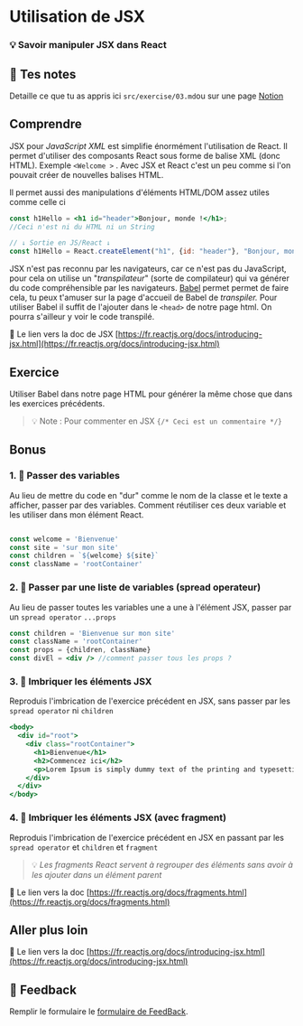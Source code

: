 # Utilisation de JSX
### 💡 Savoir manipuler JSX dans React

## 📝 Tes notes

Detaille ce que tu as appris ici `src/exercise/03.md`ou sur une page [Notion](https://go.mikecodeur.com/course-notes-template)

## Comprendre

JSX pour *JavaScript XML* est simplifie énormément l'utilisation de React. Il permet d'utiliser des composants React sous forme de balise XML (donc HTML). Exemple `<Welcome >` . Avec JSX et React c'est un  peu comme si l'on pouvait créer de nouvelles balises HTML.

Il permet aussi des manipulations d'éléments HTML/DOM  assez utiles comme celle ci 

```jsx
const h1Hello = <h1 id="header">Bonjour, monde !</h1>;
//Ceci n'est ni du HTML ni un String

// ↓ Sortie en JS/React ↓
const h1Hello = React.createElement("h1", {id: "header"}, "Bonjour, monde !);
```

JSX n'est pas reconnu par les navigateurs, car ce n'est pas du JavaScript, pour cela on utilise un "*transpilateur*" (sorte de compilateur) qui va générer du code compréhensible par les navigateurs. [Babel](https://babeljs.io/) permet permet de faire cela, tu peux t'amuser sur la page d'accueil de Babel de *transpiler.* Pour utiliser Babel il suffit de l'ajouter dans le `<head>` de notre page html. On pourra s'ailleur y voir le code transpilé.

📑 Le lien vers la doc de JSX [https://fr.reactjs.org/docs/introducing-jsx.html](https://fr.reactjs.org/docs/introducing-jsx.html)

## Exercice

Utiliser Babel dans notre page HTML pour générer la même chose que dans les exercices précédents.

> 💡 Note :  Pour commenter en JSX `{/* Ceci est un commentaire */}`

## Bonus

### 1. 🚀 Passer des variables

Au lieu de mettre du code en "dur" comme le nom de la classe et le texte a afficher, passer par des variables. Comment réutiliser ces deux variable et les utiliser dans mon élément React.

```jsx

const welcome = 'Bienvenue'
const site = 'sur mon site'
const children = `${welcome} ${site}`
const className = 'rootContainer'

```

### 2. 🚀 Passer par une liste de variables (spread operateur)

Au lieu de passer toutes les variables une a une à l'élément JSX, passer par un `spread operator` `...props`

```jsx
const children = 'Bienvenue sur mon site'
const className = 'rootContainer'
const props = {children, className}
const divEl = <div /> //comment passer tous les props ?
```

### 3. 🚀 Imbriquer les éléments JSX

Reproduis l'imbrication de l'exercice précédent en JSX, sans passer par les `spread operator` ni `children`

```jsx
<body>
  <div id="root">
    <div class="rootContainer">
      <h1>Bienvenue</h1>
      <h2>Commencez ici</h2>
      <p>Lorem Ipsum is simply dummy text of the printing and typesetting industry</p>
    </div>
  </div>
</body>
```

### 4. 🚀 Imbriquer les éléments JSX (avec fragment)

Reproduis l'imbrication de l'exercice précédent en JSX en passant par les `spread operator` et `children` et `fragment`

> 💡 *Les fragments React servent à regrouper des éléments sans avoir à les ajouter dans un élément parent*

📑 Le lien vers la doc [https://fr.reactjs.org/docs/fragments.html](https://fr.reactjs.org/docs/fragments.html)

## Aller plus loin

📑 Le lien vers la doc [https://fr.reactjs.org/docs/introducing-jsx.html](https://fr.reactjs.org/docs/introducing-jsx.html)

## 🐜 Feedback

Remplir le formulaire le [formulaire de FeedBack](https://go.mikecodeur.com/cours-react-avis).
